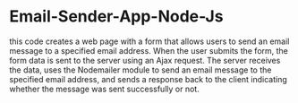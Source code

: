 # Email-Sender-App-Node-Js
this code creates a web page with a form that allows users to send an email message to a specified email address. When the user submits the form, the form data is sent to the server using an Ajax request. The server receives the data, uses the Nodemailer module to send an email message to the specified email address, and sends a response back to the client indicating whether the message was sent successfully or not.
